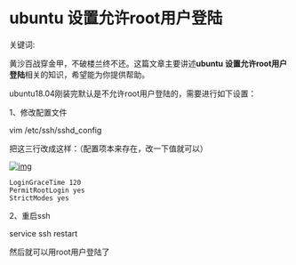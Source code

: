 # ubuntu 设置允许root用户登陆

关键词:

黄沙百战穿金甲，不破楼兰终不还。这篇文章主要讲述**ubuntu 设置允许root用户登陆**相关的知识，希望能为你提供帮助。

ubuntu18.04刚装完默认是不允许root用户登陆的，需要进行如下设置：

1、修改配置文件

vim /etc/ssh/sshd_config

把这三行改成这样：（配置项本来存在，改一下值就可以）

[![img](https://img.songbingjia.com/20210512/7ba3a3df70974eabbc296dbf4eeb54c3.jpg)](https://www.songbingjia.com/nginx/show-62702.html)

 

 ```shell
LoginGraceTime 120
PermitRootLogin yes
StrictModes yes
 ```



2、重启ssh

service ssh restart

 

然后就可以用root用户登陆了